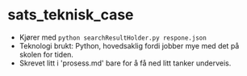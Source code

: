 # sats_teknisk_case

- Kjører med ```python searchResultHolder.py respone.json```
- Teknologi brukt: Python, hovedsaklig fordi jobber mye med det på skolen for tiden.
- Skrevet litt i 'prosess.md' bare for å få ned litt tanker underveis. 
